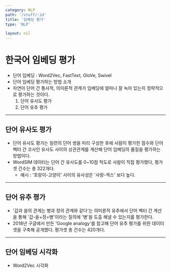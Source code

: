 ```yaml
---
category: NLP
path: '/stuff/:id'
title: '임베딩 평가'
type: 'NLP'

layout: nil
---
```


# 한국어 임베딩 평가

- 단어 임베딩 : Word2Vec, FastText, GloVe, Swivel
- 단어 임베딩 평가하는 방법 소개
- 자연아 단어 간 통사적, 의미론적 관계가 임베딩에 얼마나 잘 녹아 있는지 정략적으로 평가하는 것이다.
  1. 단어 유사도 평가
  2. 단어 유추 평가

***

## 단어 유사도 평가

- 단어 유사도 평가는 일련의 단어 쌍을 미리 구성한 후에 사람이 평가한 점수와 단어 벡터 간 코사인 유사도 사이의 상관관계를 계산해 단어 임베딩의 품질을 평가하는 방법이다.
- WordSIM 데이터는 단어 간 유사도를 0~10점 척도로 사람이 직접 평가했다, 평가셋 건수는 총 322개다.
  - 예시 : '호랑이-고양이' 사이의 유사성은 '사랑-섹스' 보다 높다.

***

## 단어 유추 평가

- '갑과 을의 관계는 병과 정의 관계와 같다'는 의미론적 유추에서 단어 벡터 간 계산을 통해 '갑-을+정=병'이라는 질의에 '병'을 도출 해낼 수 있는지를 평가한다.
- 2018년 구글에서 만든 'Google analogy'를 참고해 단어 유추 평가를 위한 데이터 셋을 구축해 공개했다. 평가셋 총 건수는 420개다.

***

## 단어 임베딩 시각화

- Word2Vec 시각화
